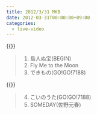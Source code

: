 ```yaml
---
title: 2012/3/31 MKB
date: 2012-03-31T00:00:00+09:00
categories:
  - live-video
---
```


{{<youtube kvJNFNBdrns>}}

> 1. 島人ぬ宝(BEGIN)  
> 2. Fly Me to the Moon
> 3. できもの(GO!GO!7188)  
  
  
{{<youtube GAfidPVjh98>}}

> 4. こいのうた(GO!GO!7188)  
> 5. SOMEDAY(佐野元春)

